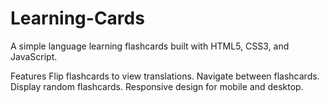 # Learning-Cards
 A simple language learning flashcards built with HTML5, CSS3, and JavaScript.

 Features
 Flip flashcards to view translations.
 Navigate between flashcards.
 Display random flashcards.
 Responsive design for mobile and desktop.
